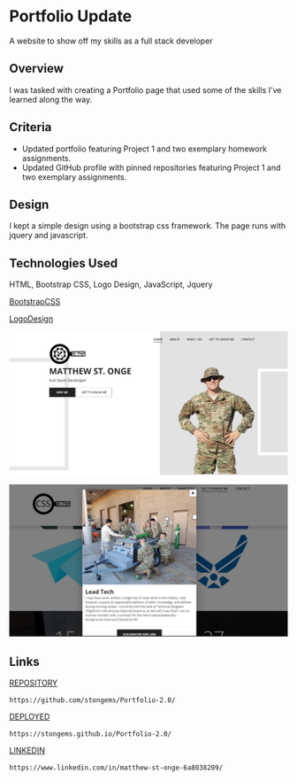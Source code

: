 # Portfolio Update
A website to show off my skills as a full stack developer


## Overview
I was tasked with creating a Portfolio page that used some of the skills I've learned along the way. 


## Criteria
* Updated portfolio featuring Project 1 and two exemplary homework assignments.
* Updated GitHub profile with pinned repositories featuring Project 1 and two exemplary assignments.


## Design

I kept a simple design using a bootstrap css framework.  The page runs with jquery and javascript.


## Technologies Used

HTML, Bootstrap CSS, Logo Design, JavaScript, Jquery

[BootstrapCSS](https://https://www.free-css.com/free-css-templates)

[LogoDesign](https://https://www.freelogodesign.org)


![image](./assets/img/portReadme1.png)


![image](./assets/img/readmePort.png)



## Links
[REPOSITORY](https://github.com/stongems/Portfolio-2.0/)
```
https://github.com/stongems/Portfolio-2.0/
```

[DEPLOYED](https://stongems.github.io/Portfolio-2.0/)
```
https://stongems.github.io/Portfolio-2.0/
```

[LINKEDIN](https://www.linkedin.com/in/matthew-st-onge-6a8038209)
```
https://www.linkedin.com/in/matthew-st-onge-6a8038209/
```

